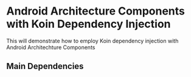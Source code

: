 ﻿# Android Architecture Components with Koin Dependency Injection
This will demonstrate how to employ Koin dependency injection with Android Architechture Components
## Main Dependencies
